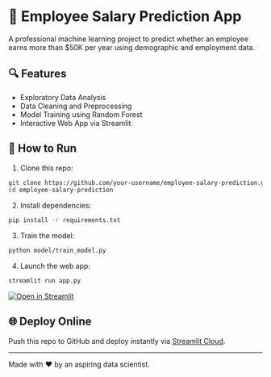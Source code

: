 # 💼 Employee Salary Prediction App

A professional machine learning project to predict whether an employee earns more than $50K per year using demographic and employment data.

## 🔍 Features
- Exploratory Data Analysis
- Data Cleaning and Preprocessing
- Model Training using Random Forest
- Interactive Web App via Streamlit

## 🚀 How to Run

1. Clone this repo:
```bash
git clone https://github.com/your-username/employee-salary-prediction.git
cd employee-salary-prediction
```

2. Install dependencies:
```bash
pip install -r requirements.txt
```

3. Train the model:
```bash
python model/train_model.py
```

4. Launch the web app:
```bash
streamlit run app.py
```
[![Open in Streamlit](https://static.streamlit.io/badges/streamlit_badge_black_white.svg)](https://employee-salary-prediction-upkyv9lqofvljcrgfqdqrf.streamlit.app)

## 🌐 Deploy Online

Push this repo to GitHub and deploy instantly via [Streamlit Cloud](https://streamlit.io/cloud).

---
Made with ❤️ by an aspiring data scientist.
